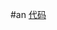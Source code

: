 #an
[代码](https://github.com/anying2016/computationalphysics_N2013301020156/blob/master/devoir/sept/code)
